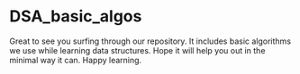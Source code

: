 # DSA_basic_algos
Great to see you surfing through our repository. It includes basic algorithms we use while learning data structures. Hope it will help you out in the minimal way it can. Happy learning.
